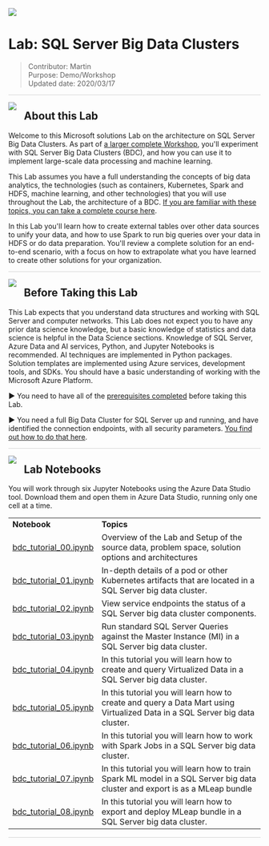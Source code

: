 ![](graphics/microsoftlogo.png)

# Lab: SQL Server Big Data Clusters

> Contributor: Martin  
> Purpose: Demo/Workshop  
> Updated date: 2020/03/17

<p style="border-bottom: 1px solid lightgrey;"></p>

<img style="float: left; margin: 0px 15px 15px 0px;" src="https://github.com/Microsoft/sqlworkshops/blob/master/graphics/textbubble.png?raw=true"> <h2><a name="about">About this Lab</a></h2>

Welcome to this Microsoft solutions Lab  on the architecture on SQL Server Big Data Clusters. As part of <a href="https://github.com/Microsoft/sqlworkshops/tree/master/sqlserver2019bigdataclusters" target="_blank">a larger complete Workshop</a>, you'll experiment with SQL Server Big Data Clusters (BDC), and how you can use it to implement large-scale data processing and machine learning.

This Lab assumes you have a full understanding the concepts of big data analytics, the technologies (such as containers, Kubernetes, Spark and HDFS, machine learning, and other technologies) that you will use throughout the Lab, the architecture of a BDC. <a href="https://github.com/microsoft/sqlworkshops/tree/master/sqlserver2019bigdataclusters" target="_blank">If you are familiar with these topics, you can take a complete course here</a>.

In this Lab you'll learn how to create external tables over other data sources to unify your data, and how to use Spark to run big queries over your data in HDFS or do data preparation. You'll review a complete solution for an end-to-end scenario, with a focus on how to extrapolate what you have learned to create other solutions for your organization.

<p style="border-bottom: 1px solid lightgrey;"></p>

<img style="float: left; margin: 0px 15px 15px 0px;" src="https://github.com/Microsoft/sqlworkshops/blob/master/graphics/owl.png?raw=true"> <h2><a name="prereqs">Before Taking this Lab</a></h2>

This Lab expects that you understand data structures and working with SQL Server and computer networks. This Lab does not expect you to have any prior data science knowledge, but a basic knowledge of statistics and data science is helpful in the Data Science sections. Knowledge of SQL Server, Azure Data and AI services, Python, and Jupyter Notebooks is recommended. AI techniques are implemented in Python packages. Solution templates are implemented using Azure services, development tools, and SDKs. You should have a basic understanding of working with the Microsoft Azure Platform.

<b>▶</b> You need to have all of the <a href="https://github.com/microsoft/sqlworkshops/blob/master/sqlserver2019bigdataclusters/SQL2019BDC/00%20-%20Prerequisites.md" target="_blank">prerequisites completed</a> before taking this Lab. 

<b>▶</b> You need a full Big Data Cluster for SQL Server up and running, and have identified the connection endpoints, with all security parameters. <a href="https://docs.microsoft.com/en-us/sql/big-data-cluster/deployment-guidance?view=sqlallproducts-allversions" target="_blank">You find out how to do that here</a>.

<p style="border-bottom: 1px solid lightgrey;"></p>

<img style="float: left; margin: 0px 15px 15px 0px;" src="https://github.com/Microsoft/sqlworkshops/blob/master/graphics/bookpencil.png?raw=true"> <h2><a name="modules">Lab Notebooks</a></h2>

<p>You will work through six Jupyter Notebooks using the Azure Data Studio tool. Download them and open them in Azure Data Studio, running only one cell at a time.</p> 

<table>
  <tr><td><b>Notebook</b></td><td><b>Topics</b></td></tr>

  <tr><td><a href="bdc_tutorial_00.ipynb" target="_blank">bdc_tutorial_00.ipynb</a></td><td> Overview of the Lab and Setup of the source data, problem space, solution options and architectures</td></tr>

  <tr><td><a href="bdc_tutorial_01.ipynb" target="_blank">bdc_tutorial_01.ipynb</a></td><td> In-depth details of a pod or other Kubernetes artifacts that are located in a SQL Server big data cluster.</td></tr>

  <tr><td><a href="bdc_tutorial_02.ipynb" target="_blank">bdc_tutorial_02.ipynb</a></td><td> View service endpoints the status of a SQL Server big data cluster components.
  </td></tr>

  <tr><td><a href="bdc_tutorial_03.ipynb" target="_blank">bdc_tutorial_03.ipynb</a></td><td> Run standard SQL Server Queries against the Master Instance (MI) in a SQL Server big data cluster.</td></tr>

  <tr><td><a href="bdc_tutorial_04.ipynb" target="_blank">bdc_tutorial_04.ipynb</a></td><td> In this tutorial you will learn how to create and query Virtualized Data in a SQL Server big data cluster.</td></tr>

  <tr><td><a href="bdc_tutorial_05.ipynb" target="_blank">bdc_tutorial_05.ipynb</a></td><td> In this tutorial you will learn how to create and query a Data Mart using Virtualized Data in a SQL Server big data cluster.</td></tr>

  <tr><td><a href="bdc_tutorial_06.ipynb" target="_blank">bdc_tutorial_06.ipynb</a></td><td> In this tutorial you will learn how to work with Spark Jobs in a SQL Server big data cluster.</td></tr>

  <tr><td><a href="bdc_tutorial_07.ipynb" target="_blank">bdc_tutorial_07.ipynb</a></td><td> In this tutorial you will learn how to train Spark ML model in a SQL Server big data cluster and export is as a MLeap bundle</td></tr>

  <tr><td><a href="bdc_tutorial_08.ipynb" target="_blank">bdc_tutorial_08.ipynb</a></td><td> In this tutorial you will learn how to export and deploy MLeap bundle in a SQL Server big data cluster.</td></tr>

</table>

<p style="border-bottom: 1px solid lightgrey;"></p>

